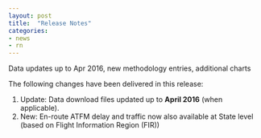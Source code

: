 ```yaml
---
layout: post
title:  "Release Notes"
categories:
- news
- rn
---
```


Data updates up to Apr 2016, new methodology entries, additional charts

The following changes have been delivered in this release:

1. Update: Data download files updated up to **April 2016** (when applicable).
1. New: En-route ATFM delay and traffic now also available at State level (based on 
   Flight Information Region (FIR))


